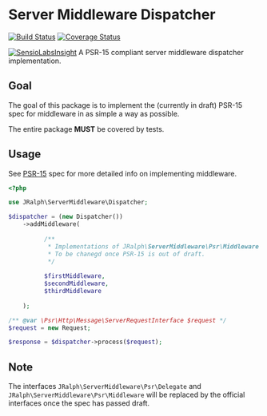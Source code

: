 # Server Middleware Dispatcher

[![Build Status](https://travis-ci.org/jralph/ServerMiddleware.svg)](https://travis-ci.org/jralph/ServerMiddleware)
[![Coverage Status](https://coveralls.io/repos/github/jralph/ServerMiddleware/badge.svg?branch=master)](https://coveralls.io/github/jralph/ServerMiddleware?branch=master)

[![SensioLabsInsight](https://insight.sensiolabs.com/projects/c2f0d7b4-7ba8-4e97-b86f-6ca3f0f62dae/big.png)](https://insight.sensiolabs.com/projects/c2f0d7b4-7ba8-4e97-b86f-6ca3f0f62dae)
A PSR-15 compliant server middleware dispatcher implementation.

## Goal

The goal of this package is to implement the (currently in draft) PSR-15 spec for middleware in as simple a way as possible.

The entire package **MUST** be covered by tests.

## Usage

See [PSR-15](https://github.com/php-fig/fig-standards/blob/master/proposed/http-middleware/middleware.md) spec for more detailed info on implementing middleware.

```php
<?php

use JRalph\ServerMiddleware\Dispatcher;

$dispatcher = (new Dispatcher())
    ->addMiddleware(
        
          /**
           * Implementations of JRalph\ServerMiddleware\Psr\Middleware
           * To be chanegd once PSR-15 is out of draft.
           */
          
          $firstMiddleware,
          $secondMiddleware,
          $thirdMiddleware
          
    );

/** @var \Psr\Http\Message\ServerRequestInterface $request */
$request = new Request;

$response = $dispatcher->process($request);
```

## Note

The interfaces `JRalph\ServerMiddleware\Psr\Delegate` and `JRalph\ServerMiddleware\Psr\Middleware` will be replaced by the official interfaces once the spec has passed draft.
